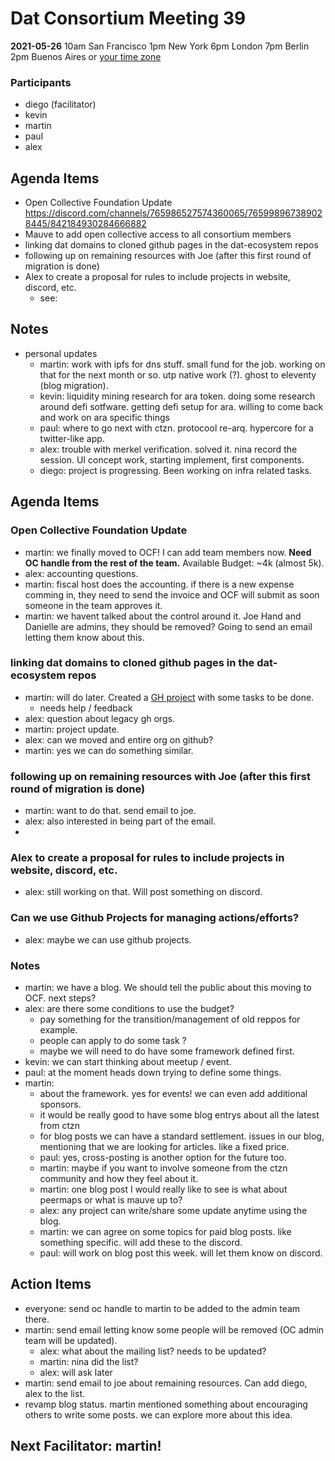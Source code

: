 # Dat Consortium Meeting 39


**2021-05-26**
10am San Francisco
1pm New York
6pm London
7pm Berlin
2pm Buenos Aires
or [your time zone](https://www.timeanddate.com/worldclock/fixedtime.html?msg=Dat&iso=20210526T10&p1=224&ah=1)

### Participants
- diego (facilitator)
- kevin
- martin
- paul
- alex

## Agenda Items

- Open Collective Foundation Update https://discord.com/channels/765986527574360065/765998967389028445/842184930284666882
- Mauve to add open collective access to all consortium members
- linking dat domains to cloned github pages in the dat-ecosystem repos
- following up on remaining resources with Joe (after this first round of migration is done)
- Alex to create a proposal for rules to include projects in website, discord, etc.
    * see:

## Notes
- personal updates
    - martin: work with ipfs for dns stuff. small fund for the job. working on that for the next month or so. utp native work (?). ghost to eleventy (blog migration).
    - kevin: liquidity mining research for ara token. doing some research around defi sotfware. getting defi setup for ara. willing to come back and work on ara specific things
    - paul: where to go next with ctzn. protocool re-arq. hypercore for a twitter-like app.
    - alex: trouble with merkel verification. solved it. nina record the session. UI concept work, starting implement, first components.
    - diego: project is progressing. Been working on infra related tasks.

## Agenda Items

### Open Collective Foundation Update

- martin: we finally moved to OCF! I can add team members now. **Need OC handle from the rest of the team.** Available Budget: ~4k (almost 5k).
- alex: accounting questions.
- martin: fiscal host does the accounting. if there is a new expense comming in, they need to send the invoice and OCF will submit as soon someone in the team approves it.
- martin: we havent talked about the control around it. Joe Hand and Danielle are admins, they should be removed? Going to send an email letting them know about this.

### linking dat domains to cloned github pages in the dat-ecosystem repos

- martin: will do later. Created a [GH project](https://github.com/orgs/dat-ecosystem/projects/1) with some tasks to be done.
    - needs help / feedback
- alex: question about legacy gh orgs.
- martin: project update.
- alex: can we moved and entire org on github?
- martin: yes we can do something similar.


### following up on remaining resources with Joe (after this first round of migration is done)
- martin: want to do that. send email to joe.
- alex: also interested in being part of the email.
-

### Alex to create a proposal for rules to include projects in website, discord, etc.

- alex: still working on that. Will post something on discord.

### Can we use Github Projects for managing actions/efforts?

- alex: maybe we can use github projects.

### Notes

- martin: we have a blog. We should tell the public about this moving to OCF. next steps?
- alex: are there some conditions to use the budget?
    - pay something for the transition/management of old reppos for example.
    - people can apply to do some task ?
    - maybe we will need to do have some framework defined first.
- kevin: we can start thinking about meetup / event.
- paul: at the moment heads down trying to define some things.
- martin:
    - about the framework. yes for events! we can even add additional sponsors.
    - it would be really good to have some blog entrys about all the latest from ctzn
    - for blog posts we can have a standard settlement. issues in our blog, mentioning that we are looking for articles. like a fixed price.
    - paul: yes, cross-posting is another option for the future too.
    - martin: maybe if you want to involve someone from the ctzn community and how they feel about it.
    - martin: one blog post I would really like to see is what about peermaps or what is mauve up to?
    - alex: any project can write/share some update anytime using the blog.
    - martin: we can agree on some topics for paid blog posts. like something specific. will add these to the discord.
    - paul: will work on blog post this week. will let them know on discord.

## Action Items

- everyone: send oc handle to martin to be added to the admin team there.
- martin: send email letting know some people will be removed (OC admin team will be updated).
    - alex: what about the mailing list? needs to be updated?
    - martin: nina did the list?
    - alex: will ask later
- martin: send email to joe about remaining resources. Can add diego, alex to the list.
- revamp blog status. martin mentioned something about encouraging others to write some posts. we can explore more about this idea.

## Next Facilitator: martin!
